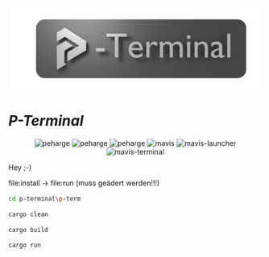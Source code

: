 <p align="center">
 <img width="800" src="./icons/p-term-banner-4.png" alt="peharge"/>
</p>

# **_P-Terminal_**

<p align="center">
    <img src="https://github.com/Peharge/p-terminal/tree/main/icons/p-term-banner-3.svg" alt="peharge"/>
    <img src="https://github.com/Peharge/p-terminal/tree/main/icons/pp-term-banner-3.svg" alt="peharge"/>
    <img src="https://github.com/Peharge/p-terminal/tree/main/icons/peharge-banner-3.svg" alt="peharge"/>
    <img src="https://github.com/Peharge/p-terminal/tree/main/icons/MAVIS-icon-banner-3.svg" alt="mavis">
    <img src="https://github.com/Peharge/p-terminal/tree/main/icons/MAVIS-launcher-icon-banner-3.svg" alt="mavis-launcher">
    <img src="https://github.com/Peharge/p-terminal/tree/main/icons/MAVIS-terminal-icon-banner-3.svg" alt="mavis-terminal"><br>
</p>

Hey ;-)

file:install -> file:run (muss geädert werden!!!)


```bash
cd p-terminal\p-term
```

```bash
cargo clean
```

```bash
cargo build
```

```bash
cargo run
```

```bash

```